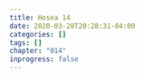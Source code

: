 ```yaml
---
title: Hosea 14
date: 2020-03-28T20:28:31-04:00
categories: []
tags: []
chapter: "014"
inprogress: false
---
```


